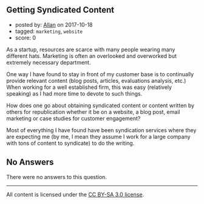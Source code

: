 ## Getting Syndicated Content

- posted by: [Allan](https://stackexchange.com/users/5863562/allan) on 2017-10-18
- tagged: `marketing`, `website`
- score: 0

<p>As a startup, resources are scarce with many people wearing many different hats.  Marketing is often an overlooked and overworked but extremely necessary department.</p>

<p>One way I have found to stay in front of my customer base is to continually provide relevant content (blog posts, articles, evaluations analysis, etc.)  When working for a well established firm, this was easy (relatively speaking) as I had more time to devote to such things.</p>

<p>How does one go about obtaining syndicated content or content written by others for republication whether it be on a website, a blog post, email marketing or case studies for customer engagement?</p>

<p>Most of everything I have found have been syndication services where they are expecting me (by me, I mean they assume I work for a large company with tons of content to syndicate) to do the writing.  </p>


## No Answers

There were no answers to this question.


---

All content is licensed under the [CC BY-SA 3.0 license](https://creativecommons.org/licenses/by-sa/3.0/).
